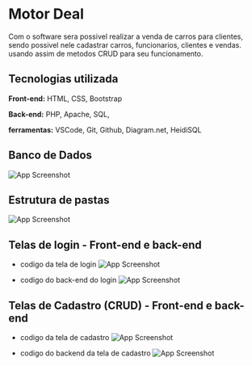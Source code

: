 
# Motor Deal

Com o software sera possivel realizar a venda de carros para clientes, sendo possivel nele cadastrar carros, funcionarios, clientes e vendas. usando assim de metodos CRUD para seu funcionamento.


## Tecnologias utilizada

**Front-end:**
HTML, CSS, Bootstrap

**Back-end:**
PHP, Apache, SQL,

**ferramentas:**
VSCode, Git, Github, Diagram.net, HeidiSQL


##  Banco de Dados

![App Screenshot](https://via.placeholder.com/468x300?text=App+Screenshot+Here) 
## Estrutura de pastas

![App Screenshot](https://i.ibb.co/FbSwFq0/estrutura-de-pasta-motor-deal.png)

## Telas de login - Front-end e back-end
- codigo da tela de login
![App Screenshot](https://i.ibb.co/HFw3nNR/carbon-1.png)

- codigo do back-end do login
![App Screenshot](https://i.ibb.co/0Yvc9Kr/backend.png)

## Telas de Cadastro (CRUD) - Front-end e back-end

- codigo da tela de cadastro
![App Screenshot](https://i.ibb.co/BVzf2xh/Front-cadastro.png)

- codigo do backend da tela de cadastro
![App Screenshot](https://i.ibb.co/H7xXkFZ/back-cadastro.png)
